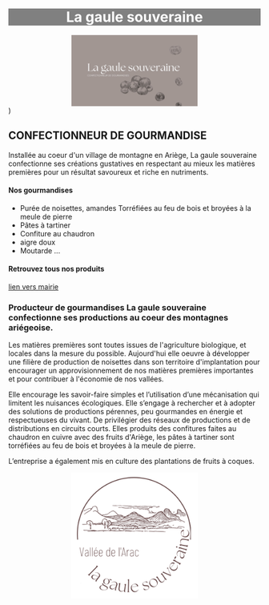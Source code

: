 <style>
    h1 {
        color: white;
        background: grey;
        text-align: center;
    }  
    
    img {
      display: block;
      margin-left: auto;
      margin-right: auto;
      width: 50%;
    }
</style>

# La gaule souveraine
![LA GAULE](https://github.com/fabienr09/lagaulesouveraine/blob/main/Presentation%20la%20gaule.jpg)
)
## CONFECTIONNEUR DE GOURMANDISE

Installée au coeur d'un village de montagne en Ariège, La gaule souveraine confectionne ses créations gustatives en respectant au mieux les matières premières pour un résultat savoureux et riche en nutriments.


    
#### Nos gourmandises

- Purée de noisettes, amandes Torréfiées au feu de bois et broyées à la meule de pierre
- Pâtes à tartiner
- Confiture au chaudron
- aigre doux
- Moutarde ...



#### Retrouvez tous nos produits
[lien vers mairie](https://www.scopyleft.fr)


### Producteur de gourmandises La gaule souveraine confectionne ses productions au coeur des montagnes ariégeoise. 
Les matières premières sont toutes issues de l'agriculture biologique, et locales dans la mesure du possible. Aujourd'hui elle oeuvre à développer une filière de production de noisettes dans son territoire d'implantation pour encourager un approvisionnement de nos matières premières importantes et pour contribuer à l'économie de nos vallées.

Elle encourage les savoir-faire simples et l’utilisation d’une mécanisation qui limitent les nuisances écologiques. Elle s’engage à rechercher et à adopter des solutions de productions pérennes, peu gourmandes en énergie et respectueuses du vivant. De privilégier des réseaux de productions et de distributions en circuits courts. Elles produits des confitures faites au chaudron en cuivre avec des fruits d'Ariège, les pâtes à tartiner sont torréfiées au feu de bois et broyées à la meule de pierre. 

L’entreprise a également mis en culture des plantations de fruits à coques.

![logo](https://github.com/fabienr09/lagaulesouveraine/blob/main/logo.svg)
